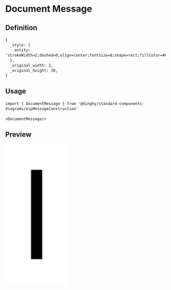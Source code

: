 # Document Message

## Definition

```
{
  _style: { 
    entity: 'strokeWidth=2;dashed=0;align=center;fontSize=8;shape=rect;fillColor=#C7A0FF;fontStyle=1;whiteSpace=wrap;html=1;',
  },
  _original_width: 2,
  _original_height: 30,
}
```

## Usage

```
import { DocumentMessage } from '@dinghy/standard-components-diagrams/eipMessageConstruction'

<DocumentMessage/>
```

## Preview

<img src="./document-message.png" width="200"/>
